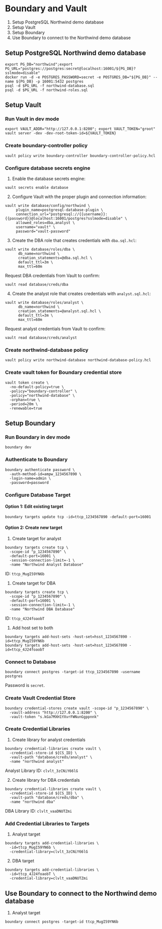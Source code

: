 # Boundary and Vault

1. Setup PostgreSQL Northwind demo database
2. Setup Vault
3. Setup Boundary
4. Use Boundary to connect to the Northwind demo database

## Setup PostgreSQL Northwind demo database


```shell
export PG_DB="northwind";export PG_URL="postgres://postgres:secret@localhost:16001/${PG_DB}?sslmode=disable"
docker run -d -e POSTGRES_PASSWORD=secret -e POSTGRES_DB="${PG_DB}" --name ${PG_DB} -p 16001:5432 postgres
psql -d $PG_URL -f northwind-database.sql
psql -d $PG_URL -f northwind-roles.sql
```

## Setup Vault

### Run Vault in dev mode

```shell
export VAULT_ADDR="http://127.0.0.1:8200"; export VAULT_TOKEN="groot"
vault server -dev -dev-root-token-id=${VAULT_TOKEN}
```

### Create boundary-controller policy

```shell
vault policy write boundary-controller boundary-controller-policy.hcl
```

### Configure database secrets engine

1. Enable the database secrets engine:

```shell
vault secrets enable database
```

2. Configure Vault with the proper plugin and connection information:

```shell
vault write database/config/northwind \
     plugin_name=postgresql-database-plugin \
     connection_url="postgresql://{{username}}:{{password}}@localhost:16001/postgres?sslmode=disable" \
     allowed_roles=dba,analyst \
     username="vault" \
     password="vault-password"
```

3. Create the DBA role that creates credentials with `dba.sql.hcl`:

```shell
vault write database/roles/dba \
      db_name=northwind \
      creation_statements=@dba.sql.hcl \
      default_ttl=3m \
      max_ttl=60m
```

Request DBA credentials from Vault to confirm:

```shell
vault read database/creds/dba
```

4. Create the analyst role that creates credentials with `analyst.sql.hcl`:

```shell
vault write database/roles/analyst \
      db_name=northwind \
      creation_statements=@analyst.sql.hcl \
      default_ttl=3m \
      max_ttl=60m
```

Request analyst credentials from Vault to confirm:
```shell
vault read database/creds/analyst
```

### Create northwind-database policy

```shell
vault policy write northwind-database northwind-database-policy.hcl
```

### Create vault token for Boundary credential store

```shell
vault token create \
  -no-default-policy=true \
  -policy="boundary-controller" \
  -policy="northwind-database" \
  -orphan=true \
  -period=20m \
  -renewable=true
```

## Setup Boundary

### Run Boundary in dev mode

```shell
boundary dev
```

### Authenticate to Boundary

```shell
boundary authenticate password \
  -auth-method-id=ampw_1234567890 \
  -login-name=admin \
  -password=password
```

### Configure Database Target

#### Option 1: Edit existing target

```shell
boundary targets update tcp -id=ttcp_1234567890 -default-port=16001
```

#### Option 2: Create new target

1. Create target for analyst

```shell
boundary targets create tcp \
  -scope-id "p_1234567890" \
  -default-port=16001 \
  -session-connection-limit=-1 \
  -name "Northwind Analyst Database"
```

ID: `ttcp_MugI59YN6b`

1. Create target for DBA

```shell
boundary targets create tcp \
  -scope-id "p_1234567890" \
  -default-port=16001 \
  -session-connection-limit=-1 \
  -name "Northwind DBA Database"
```

ID: `ttcp_4J24foaobT`

1. Add host set to both

```shell
boundary targets add-host-sets -host-set=hsst_1234567890 -id=ttcp_MugI59YN6b
boundary targets add-host-sets -host-set=hsst_1234567890 -id=ttcp_4J24foaobT
```

### Connect to Database

```shell
boundary connect postgres -target-id ttcp_1234567890 -username postgres
```

Password is `secret`.

### Create Vault Credential Store

```shell
boundary credential-stores create vault -scope-id "p_1234567890" \
  -vault-address "http://127.0.0.1:8200" \
  -vault-token "s.kGa7MXH1YXvrFWNunGgppnnk"
```

### Create Credential Libraries

1. Create library for analyst credentials

```shell
boundary credential-libraries create vault \
  -credential-store-id ${CS_ID} \
  -vault-path "database/creds/analyst" \
  -name "northwind analyst"
```

Analyst Library ID: `clvlt_3zCNiY66lG`

2. Create library for DBA credentials

```shell
boundary credential-libraries create vault \
  -credential-store-id ${CS_ID} \
  -vault-path "database/creds/dba" \
  -name "northwind dba"
```

DBA Library ID: `clvlt_vaaDNUTZmi`

### Add Credential Libraries to Targets

1. Analyst target

```shell
boundary targets add-credential-libraries \
  -id=ttcp_MugI59YN6b \
  -credential-library=clvlt_3zCNiY66lG
```

2. DBA target

```shell
boundary targets add-credential-libraries \
  -id=ttcp_4J24foaobT \
  -credential-library=clvlt_vaaDNUTZmi
```


## Use Boundary to connect to the Northwind demo database

1. Analyst target

```shell
boundary connect postgres -target-id ttcp_MugI59YN6b
```
